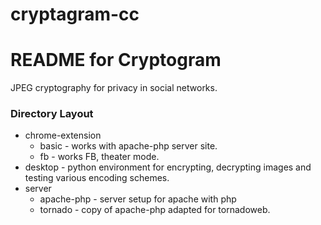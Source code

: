 cryptagram-cc
=============
# README for Cryptogram #

JPEG cryptography for privacy in social networks.

### Directory Layout ###

* chrome-extension
  * basic - works with apache-php server site.
  * fb - works FB, theater mode.
* desktop - python environment for encrypting, decrypting images and testing various encoding schemes.
* server
  * apache-php - server setup for apache with php
  * tornado - copy of apache-php adapted for tornadoweb.
